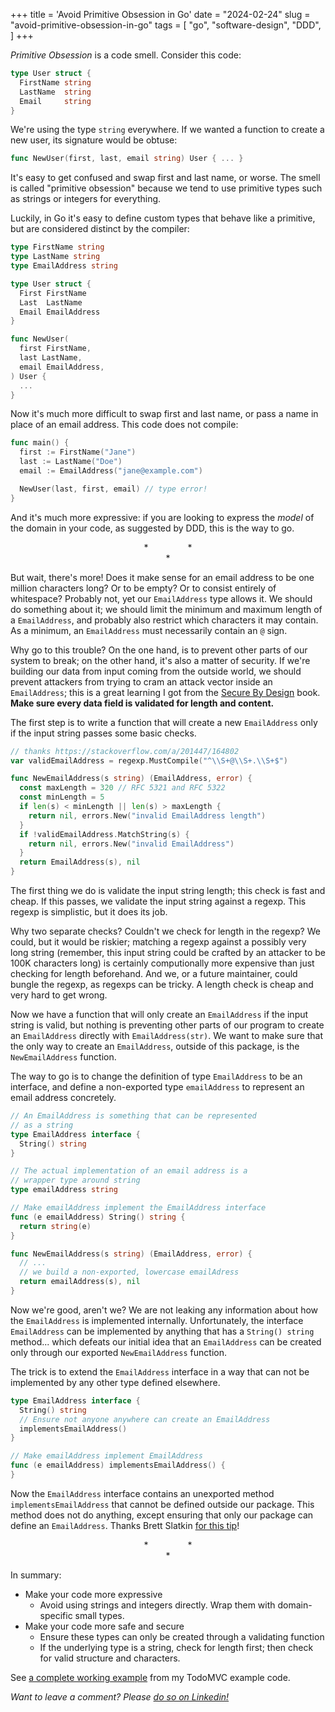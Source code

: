 +++
title = 'Avoid Primitive Obsession in Go'
date = "2024-02-24"
slug = "avoid-primitive-obsession-in-go"
tags = [
    "go",
    "software-design",
    "DDD",
]
+++

*Primitive Obsession* is a code smell.  Consider this code:

```go
type User struct {
  FirstName string
  LastName  string
  Email     string
}
```

We're using the type `string` everywhere.  If we wanted a function to create a new user, its signature 
would be obtuse:

```go
func NewUser(first, last, email string) User { ... }
```

It's easy to get confused and swap first and last name, or worse. The smell is called "primitive obsession" because we tend 
to use primitive types such as strings or integers for everything.  

Luckily, in Go it's easy to define custom types that behave like a primitive, but are considered distinct by the compiler: 

```go
type FirstName string
type LastName string
type EmailAddress string

type User struct {
  First FirstName 
  Last  LastName  
  Email EmailAddress
}

func NewUser(
  first FirstName,
  last LastName,
  email EmailAddress,
) User {
  ...
}
```

Now it's much more difficult to swap first and last name, or pass a name in place of an email address.  This code does not compile:

```go
func main() {
  first := FirstName("Jane")
  last := LastName("Doe")
  email := EmailAddress("jane@example.com")

  NewUser(last, first, email) // type error!
}
```

And it's much more expressive: if you are looking to express the *model* of the domain in your code, as suggested by DDD, this is the way to go.

<div align="center">
  *&nbsp;&nbsp;&nbsp;&nbsp;&nbsp;&nbsp;&nbsp;&nbsp;&nbsp;&nbsp;&nbsp;&nbsp;&nbsp;&nbsp;&nbsp;&nbsp;*<br>*
</div>

But wait, there's more!  Does it make sense for an email address to be one million characters long?  Or to be empty?  Or to consist entirely of whitespace?  Probably not, yet our `EmailAddress` type allows it.  We should do something about it; we should limit the minimum and maximum length of a `EmailAddress`, and probably also restrict which characters it may contain.  As a minimum, an `EmailAddress` must necessarily contain an `@` sign.

Why go to this trouble?  On the one hand, is to prevent other parts of our system to break; on the other hand, it's also a matter of security.  If we're building our data from input coming from the outside world, we should prevent attackers from trying to cram an attack vector inside an `EmailAddress`; this is a great learning I got from the [Secure By Design](https://www.manning.com/books/secure-by-design "Secure by Design") book.  **Make sure every data field is validated for length and content.**

The first step is to write a function that will create a new `EmailAddress` only if the input string passes some basic checks.  

```go
// thanks https://stackoverflow.com/a/201447/164802
var validEmailAddress = regexp.MustCompile("^\\S+@\\S+.\\S+$")

func NewEmailAddress(s string) (EmailAddress, error) {
  const maxLength = 320 // RFC 5321 and RFC 5322
  const minLength = 5 
  if len(s) < minLength || len(s) > maxLength {
    return nil, errors.New("invalid EmailAddress length")
  }
  if !validEmailAddress.MatchString(s) {
    return nil, errors.New("invalid EmailAddress")
  }
  return EmailAddress(s), nil
}
```
The first thing we do is validate the input string length; this check is fast and cheap.  If this passes, we validate the input string against a regexp.  This regexp is simplistic, but it does its job.  

Why two separate checks?  Couldn't we check for length in the regexp?  We could, but it would be riskier; matching a regexp against a possibly very long string (remember, this input string could be crafted by an attacker to be 100K characters long) is certainly computionally more expensive than just checking for length beforehand.  And we, or a future maintainer, could bungle the regexp, as regexps can be tricky.  A length check is cheap and very hard to get wrong.

Now we have a function that will only create an `EmailAddress` if the input string is valid, but nothing is preventing other parts of our program to create an `EmailAddress` directly with `EmailAddress(str)`.  We want to make sure that the only way to create an `EmailAddress`, outside of this package, is the `NewEmailAddress` function.

The way to go is to change the definition of type `EmailAddress` to be an interface, and define a non-exported type `emailAddress` to represent an email address concretely.

```go
// An EmailAddress is something that can be represented
// as a string
type EmailAddress interface {
  String() string
}

// The actual implementation of an email address is a 
// wrapper type around string
type emailAddress string

// Make emailAddress implement the EmailAddress interface
func (e emailAddress) String() string {
  return string(e)
}

func NewEmailAddress(s string) (EmailAddress, error) {
  // ...
  // we build a non-exported, lowercase emailAdress
  return emailAddress(s), nil
}
```

Now we're good, aren't we? We are not leaking any information about how the `EmailAddress` is implemented internally. Unfortunately, the interface `EmailAddress` can be implemented by anything that has a `String() string` method... which defeats our initial idea that an `EmailAddress` can be created only through our exported `NewEmailAddress` function.  

The trick is to extend the `EmailAddress` interface in a way that can not be implemented by any other type defined elsewhere.

```go
type EmailAddress interface {
  String() string
  // Ensure not anyone anywhere can create an EmailAddress
  implementsEmailAddress()
}

// Make emailAddress implement EmailAddress
func (e emailAddress) implementsEmailAddress() {
}
```

Now the `EmailAddress` interface contains an unexported method `implementsEmailAddress` that cannot be defined outside our package.  This method does not do anything, except ensuring that only our package can define an `EmailAddress`.  Thanks Brett Slatkin [for this tip](https://www.onebigfluke.com/2014/04/gos-power-is-in-emergent-behavior.html "One Big Fluke
            &rsaquo;
            Go's power is in emergent behavior")!

<div align="center">
  *&nbsp;&nbsp;&nbsp;&nbsp;&nbsp;&nbsp;&nbsp;&nbsp;&nbsp;&nbsp;&nbsp;&nbsp;&nbsp;&nbsp;&nbsp;&nbsp;*<br>*
</div>

In summary:

 * Make your code more expressive
   * Avoid using strings and integers directly.  Wrap them with domain-specific small types.
 * Make your code more safe and secure   
   * Ensure these types can only be created through a validating function
   * If the underlying type is a string, check for length first; then check for valid structure and characters.

See [a complete working example](https://github.com/xpmatteo/todomvc-golang/blob/main/todo/itemId.go) from my TodoMVC example code.

*Want to leave a comment? Please [do so on Linkedin!](https://www.linkedin.com/posts/matteovaccari_avoid-primitive-obsession-in-go-activity-7167561918105206786-W1N3?utm_source=share&amp;utm_medium=member_desktop "Matteo Vaccari on LinkedIn: Avoid Primitive Obsession in Go")*
